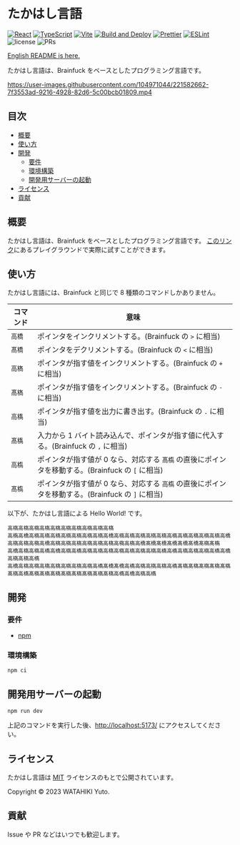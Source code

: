 # たかはし言語

[![React](https://img.shields.io/badge/React-555.svg?logo=react)](https://github.com/facebook/react)
[![TypeScript](https://img.shields.io/badge/TypeScript-007ACC.svg?logo=typescript&logoColor=white)](https://github.com/microsoft/TypeScript)
[![Vite](https://img.shields.io/badge/Vite-1e1e20.svg?logo=vite)](https://github.com/vitejs/vite)
[![Build and Deploy](https://github.com/chvmvd/takahashi-language/actions/workflows/deploy.yml/badge.svg)](https://github.com/chvmvd/takahashi-language/actions/workflows/deploy.yml)
[![Prettier](https://github.com/chvmvd/takahashi-language/actions/workflows/prettier.yml/badge.svg)](https://github.com/chvmvd/takahashi-language/actions/workflows/prettier.yml)
[![ESLint](https://github.com/chvmvd/takahashi-language/actions/workflows/eslint.yml/badge.svg)](https://github.com/chvmvd/takahashi-language/actions/workflows/eslint.yml)
![license](https://img.shields.io/badge/license-MIT-informational.svg)
![PRs](https://img.shields.io/badge/PRs-welcome-brightgreen.svg)

[English README is here.](README.md)

たかはし言語は、Brainfuck をベースとしたプログラミング言語です。

https://user-images.githubusercontent.com/104971044/221582662-7f3553ad-9216-4928-82d6-5c00bcb01809.mp4

## 目次

- [概要](#概要)
- [使い方](#使い方)
- [開発](#開発)
  - [要件](#要件)
  - [環境構築](#環境構築)
  - [開発用サーバーの起動](#開発用サーバーの起動)
- [ライセンス](#ライセンス)
- [貢献](#貢献)

## 概要

たかはし言語は、Brainfuck をベースとしたプログラミング言語です。
[このリンク](https://chvmvd.github.io/takahashi-language/)にあるプレイグラウンドで実際に試すことができます。

## 使い方

たかはし言語には、Brainfuck と同じで 8 種類のコマンドしかありません。

| コマンド | 意味                                                                                             |
| -------- | ------------------------------------------------------------------------------------------------ |
| `高橋`   | ポインタをインクリメントする。(Brainfuck の `>` に相当)                                          |
| `髙橋`   | ポインタをデクリメントする。(Brainfuck の `<` に相当)                                            |
| `高𣘺`   | ポインタが指す値をインクリメントする。(Brainfuck の `+` に相当)                                  |
| `髙𣘺`   | ポインタが指す値をインクリメントする。(Brainfuck の `-` に相当)                                  |
| `高𫞎`   | ポインタが指す値を出力に書き出す。(Brainfuck の `.` に相当)                                      |
| `髙𫞎`   | 入力から 1 バイト読み込んで、ポインタが指す値に代入する。(Brainfuck の `,` に相当)               |
| `高槗`   | ポインタが指す値が 0 なら、対応する `髙槗` の直後にポインタを移動する。(Brainfuck の `[` に相当) |
| `髙槗`   | ポインタが指す値が 0 なら、対応する `高槗` の直後にポインタを移動する。(Brainfuck の `]` に相当) |

以下が、たかはし言語による Hello World! です。

```plain
高𣘺高𣘺高𣘺高𣘺高𣘺高𣘺高𣘺高𣘺高𣘺高𣘺
高槗高橋高𣘺高𣘺高𣘺高𣘺高𣘺高𣘺高𣘺高橋高𣘺高𣘺高𣘺高𣘺高𣘺高𣘺高𣘺高𣘺高𣘺高𣘺高橋高𣘺高𣘺高𣘺高橋高𣘺高𣘺高𣘺高𣘺高𣘺高𣘺高𣘺高𣘺高橋髙橋髙橋髙橋髙橋髙橋髙𣘺髙槗
高橋高𣘺高𣘺高𫞎高橋高𣘺高𫞎高𣘺高𣘺高𣘺高𣘺高𣘺高𣘺高𣘺高𫞎高𫞎高𣘺高𣘺高𣘺高𫞎高橋高𣘺高𣘺高𫞎
高橋高𣘺高𣘺高𣘺高𣘺高𣘺高𣘺高𣘺高𫞎髙橋髙橋高𫞎高𣘺高𣘺高𣘺高𫞎髙𣘺髙𣘺髙𣘺髙𣘺髙𣘺髙𣘺高𫞎髙𣘺髙𣘺髙𣘺髙𣘺髙𣘺髙𣘺髙𣘺髙𣘺高𫞎高橋高𣘺高𫞎
```

## 開発

### 要件

- [npm](https://github.com/npm/cli)

### 環境構築

```shell
npm ci
```

## 開発用サーバーの起動

```shell
npm run dev
```

上記のコマンドを実行した後、[http://localhost:5173/](http://localhost:5173/) にアクセスしてください。

## ライセンス

たかはし言語は [MIT](LICENSE) ライセンスのもとで公開されています。

Copyright © 2023 WATAHIKI Yuto.

## 貢献

Issue や PR などはいつでも歓迎します。
